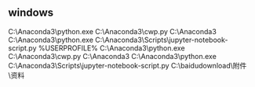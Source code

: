 

## windows

C:\Anaconda3\python.exe C:\Anaconda3\cwp.py C:\Anaconda3 C:\Anaconda3\python.exe C:\Anaconda3\Scripts\jupyter-notebook-script.py %USERPROFILE%
C:\Anaconda3\python.exe C:\Anaconda3\cwp.py C:\Anaconda3 C:\Anaconda3\python.exe C:\Anaconda3\Scripts\jupyter-notebook-script.py C:\baidudownload\附件\资料